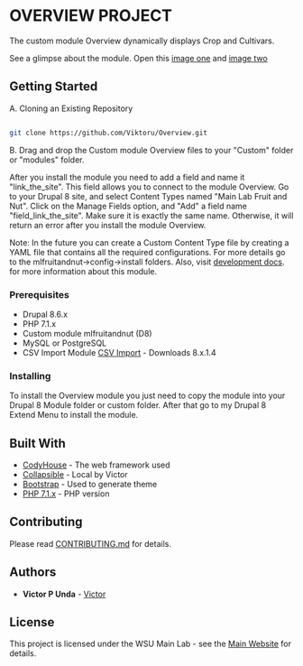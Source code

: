 # OVERVIEW PROJECT

The custom module Overview dynamically displays Crop and Cultivars.

See a glimpse about the module. Open this [image one](/ScreenShot.png) and [image two](/ScreenShot2.png)

## Getting Started

A. Cloning an Existing Repository  
```bash

git clone https://github.com/Viktoru/Overview.git

```
B. Drag and drop the Custom module Overview files to your "Custom" folder or "modules" folder.

After you install the module you need to add a field and name it "link_the_site". This field allows you to connect to the module Overview. Go to your Drupal 8 site, and select Content Types named "Main Lab Fruit and Nut". Click on the Manage Fields option, and "Add" a field name "field_link_the_site". Make sure it is exactly the same name.
Otherwise, it will return an error after you install the module Overview.

Note: In the future you can create a Custom Content Type file by creating a YAML file that contains all the required configurations. For more details go to the mlfruitandnut->config->install folders. 
Also, visit [development docs](https://github.com/Viktoru/mlfruitandnut/blob/master/mlfruitandnut/docs/development.md). for more information about this module.
### Prerequisites

- Drupal 8.6.x
- PHP 7.1.x
- Custom module mlfruitandnut (D8)
- MySQL or  PostgreSQL
- CSV Import Module [CSV Import](https://www.drupal.org/project/csv_importer) - Downloads 8.x.1.4

### Installing

To install the Overview module you just need to copy the module into your Drupal 8 Module folder or custom folder.
After that go to my Drupal 8 Extend Menu to install the module.

## Built With

* [CodyHouse](https://codyhouse.co/) - The web framework used
* [Collapsible](https://github.com/Viktoru/Overview/tree/master/mainlab_list/assets/css) - Local by Victor
* [Bootstrap](https://getbootstrap.com/docs/3.4/) - Used to generate theme
* [PHP 7.1.x](http://php.net/) - PHP version

## Contributing

Please read [CONTRIBUTING.md](https://github.com/Viktoru/) for details.

## Authors

* **Victor P Unda** - [Victor](https://github.com/Viktoru/)

## License

This project is licensed under the WSU Main Lab - see the [Main Website](http://www.bioinfo.wsu.edu) for details.